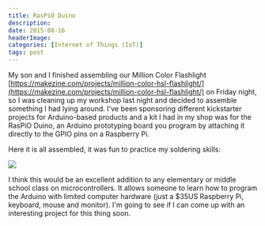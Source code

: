 ```yaml
---
title: RasPiO Duino
description: 
date: 2015-08-16
headerImage: 
categories: [Internet of Things (IoT)]
tags: post
---
```


My son and I finished assembling our Million Color Flashlight [https://makezine.com/projects/million-color-hsl-flashlight/](https://makezine.com/projects/million-color-hsl-flashlight/) on Friday night, so I was cleaning up my workshop last night and decided to assemble something I had lying around. I've been sponsoring different kickstarter projects for Arduino-based products and a kit I had in my shop was for the RasPiO Duino, an Arduino prototyping board you program by attaching it directly to the GPIO pins on a Raspberry Pi.

Here it is all assembled, it was fun to practice my soldering skills:

![](/images/stories/2015/RasPiO-Duino.png)

I think this would be an excellent addition to any elementary or middle school class on microcontrollers. It allows someone to learn how to program the Arduino with limited computer hardware (just a $35US Raspberry Pi, keyboard, mouse and monitor). I'm going to see if I can come up with an interesting project for this thing soon.